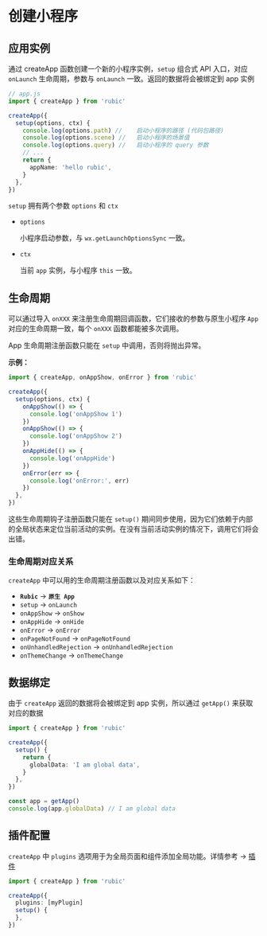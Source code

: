 # 创建小程序

## 应用实例

通过 createApp 函数创建一个新的小程序实例，`setup` 组合式 API 入口，对应 `onLaunch` 生命周期，参数与 `onLaunch` 一致。返回的数据将会被绑定到 app 实例

```ts
// app.js
import { createApp } from 'rubic'

createApp({
  setup(options, ctx) {
    console.log(options.path) //	启动小程序的路径 (代码包路径)
    console.log(options.scene) //	启动小程序的场景值
    console.log(options.query) //	启动小程序的 query 参数
    // ...
    return {
      appName: 'hello rubic',
    }
  },
})
```

`setup` 拥有两个参数 `options` 和 `ctx`

- `options`

  小程序启动参数，与 `wx.getLaunchOptionsSync` 一致。

- `ctx`

  当前 `app` 实例，与小程序 `this` 一致。

## 生命周期

可以通过导入 `onXXX` 来注册生命周期回调函数，它们接收的参数与原生小程序 `App` 对应的生命周期一致，每个 `onXXX` 函数都能被多次调用。

App 生命周期注册函数只能在 `setup` 中调用，否则将抛出异常。

**示例：**

```ts
import { createApp, onAppShow, onError } from 'rubic'

createApp({
  setup(options, ctx) {
    onAppShow(() => {
      console.log('onAppShow 1')
    })
    onAppShow(() => {
      console.log('onAppShow 2')
    })
    onAppHide(() => {
      console.log('onAppHide')
    })
    onError(err => {
      console.log('onError:', err)
    })
  },
})
```

这些生命周期钩子注册函数只能在 `setup()` 期间同步使用，因为它们依赖于内部的全局状态来定位当前活动的实例。在没有当前活动实例的情况下，调用它们将会出错。

### 生命周期对应关系

`createApp` 中可以用的生命周期注册函数以及对应关系如下：

- **`Rubic`** -> **`原生 App`**
- `setup` -> `onLaunch`
- `onAppShow` -> `onShow`
- `onAppHide` -> `onHide`
- `onError` -> `onError`
- `onPageNotFound` -> `onPageNotFound`
- `onUnhandledRejection` -> `onUnhandledRejection`
- `onThemeChange` -> `onThemeChange`

## 数据绑定

由于 `createApp` 返回的数据将会被绑定到 app 实例，所以通过 `getApp()` 来获取对应的数据

```ts
import { createApp } from 'rubic'

createApp({
  setup() {
    return {
      globalData: 'I am global data',
    }
  },
})
```

```ts
const app = getApp()
console.log(app.globalData) // I am global data
```

## 插件配置

`createApp` 中 `plugins` 选项用于为全局页面和组件添加全局功能。详情参考 -> [插件](./plugin.md)

```ts
import { createApp } from 'rubic'

createApp({
  plugins: [myPlugin]
  setup() {
  },
})
```
